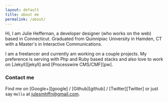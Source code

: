 ```yaml
---
layout: default
title: about me
permalink: /about/
---
```


Hi, I am Julie Heffernan, a developer designer (who works on the web) based in Connecticut. 
Graduated from Quinnipiac University in Hamden, CT with a Master's in Interactive Communications. 

I am a freelancer and currently am working on a couple projects. My preference is serving with Php and Ruby based stacks and also love to work 
on [Jekyll][jekyll] and [Processwire CMS/CMF][pw].

### Contact me

Find me on [Google+][google] / [Github][github] / [Twitter][Twitter] or just say `Hello` at 
[julesmhffn@gmail.com](julesmhffn@gmail.com).
